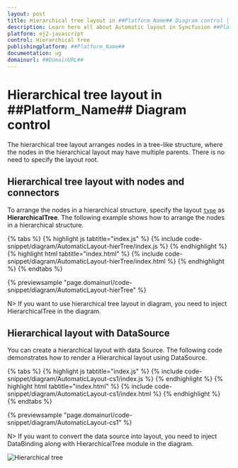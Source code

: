 ```yaml
---
layout: post
title: Hierarchical tree layout in ##Platform_Name## Diagram control | Syncfusion
description: Learn here all about Automatic layout in Syncfusion ##Platform_Name## Diagram control of Syncfusion Essential JS 2 and more.
platform: ej2-javascript
control: Hierarchical tree 
publishingplatform: ##Platform_Name##
documentation: ug
domainurl: ##DomainURL##
---
```


# Hierarchical tree layout in ##Platform_Name## Diagram control

The hierarchical tree layout arranges nodes in a tree-like structure, where the nodes in the hierarchical layout may have multiple parents. There is no need to specify the layout root.

## Hierarchical tree layout with nodes and connectors

To arrange the nodes in a hierarchical structure, specify the layout [`type`](../api/diagram/layout) as **HierarchicalTree**. The following example shows how to arrange the nodes in a hierarchical structure.

{% tabs %}
{% highlight js tabtitle="index.js" %}
{% include code-snippet/diagram/AutomaticLayout-hierTree/index.js %}
{% endhighlight %}
{% highlight html tabtitle="index.html" %}
{% include code-snippet/diagram/AutomaticLayout-hierTree/index.html %}
{% endhighlight %}
{% endtabs %}
        
{% previewsample "page.domainurl/code-snippet/diagram/AutomaticLayout-hierTree" %}

N> If you want to use hierarchical tree layout in diagram, you need to inject HierarchicalTree in the diagram.

## Hierarchical layout with DataSource

You can create a hierarchical layout with data Source. The following code demonstrates how to render a Hierarchical layout using DataSource.

{% tabs %}
{% highlight js tabtitle="index.js" %}
{% include code-snippet/diagram/AutomaticLayout-cs1/index.js %}
{% endhighlight %}
{% highlight html tabtitle="index.html" %}
{% include code-snippet/diagram/AutomaticLayout-cs1/index.html %}
{% endhighlight %}
{% endtabs %}
        
{% previewsample "page.domainurl/code-snippet/diagram/AutomaticLayout-cs1" %}

N> If you want to convert the data source into layout, you need to inject DataBinding along with HierarchicalTree module in the diagram.

![Hierarchical tree](images/hierarchicalTree.png)
